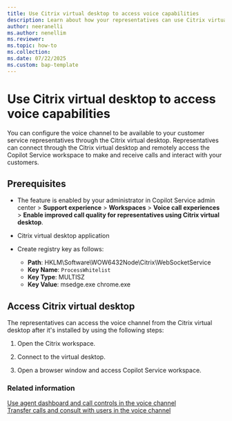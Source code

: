 ```yaml
---
title: Use Citrix virtual desktop to access voice capabilities
description: Learn about how your representatives can use Citrix virtual desktop to access voice capabilities in Dynamics 365 Contact Center.
author: neeranelli
ms.author: nenellim
ms.reviewer: 
ms.topic: how-to
ms.collection:
ms.date: 07/22/2025
ms.custom: bap-template
---
```


# Use Citrix virtual desktop to access voice capabilities

You can configure the voice channel to be available to your customer service representatives through the Citrix virtual desktop. Representatives can connect through the Citrix virtual desktop and remotely access the Copilot Service workspace to make and receive calls and interact with your customers.

## Prerequisites

- The feature is enabled by your administrator in Copilot Service admin center > **Support experience** > **Workspaces** > **Voice call experiences** > **Enable improved call quality for representatives using Citrix virtual desktop**.

- Citrix virtual desktop application 
- Create registry key as follows:
  - **Path**: HKLM\Software\WOW6432Node\Citrix\WebSocketService
  - **Key Name**: `ProcessWhitelist`
  - **Key Type**: MULTISZ 
  - **Key Value**: msedge.exe chrome.exe

## Access Citrix virtual desktop

The representatives can access the voice channel from the Citrix virtual desktop after it's installed by using the following steps:

1. Open the Citrix workspace.

1. Connect to the virtual desktop.
1. Open a browser window and access Copilot Service workspace.

### Related information

[Use agent dashboard and call controls in the voice channel](voice-channel-agent-experience.md)  
[Transfer calls and consult with users in the voice channel](/dynamics365/customer-service/use/voice-channel-transfer-consult)  
